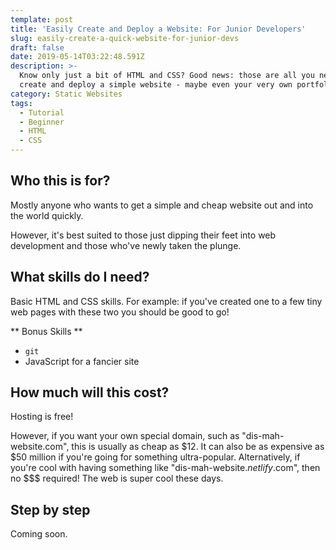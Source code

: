 ```yaml
---
template: post
title: 'Easily Create and Deploy a Website: For Junior Developers'
slug: easily-create-a-quick-website-for-junior-devs
draft: false
date: 2019-05-14T03:22:48.591Z
description: >-
  Know only just a bit of HTML and CSS? Good news: those are all you need to
  create and deploy a simple website - maybe even your very own portfolio.
category: Static Websites
tags:
  - Tutorial
  - Beginner
  - HTML
  - CSS
---
```

## Who this is for?
Mostly anyone who wants to get a simple and cheap website out and into the world quickly.

However, it's best suited to those just dipping their feet into web development and those who've newly taken the plunge.

## What skills do I need?
Basic HTML and CSS skills. For example: if you've created one to a few tiny web pages with these two you should be good to go!

** Bonus Skills **

* `git`
* JavaScript for a fancier site


## How much will this cost?
Hosting is free!

However, if you want your own special domain, such as "dis-mah-website.com", this is usually as cheap as $12. It can also be as expensive as $50 million if you're going for something ultra-popular. Alternatively, if you're cool with having something like "dis-mah-website.*netlify*.com", then no $$$ required! The web is super cool these days.

## Step by step
Coming soon.
